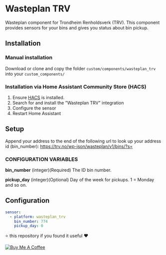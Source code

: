 # Wasteplan TRV
Wasteplan component for Trondheim Renholdsverk (TRV).
This component provides sensors for your bins and gives you status about bin pickup.

## Installation

### Manual installation
Download or clone and copy the folder `custom/components/wasteplan_trv` into your `custom_components/`

### Installation via Home Assistant Community Store (HACS)
1. Ensure [HACS](http://hacs.xyz/) is installed.
2. Search for and install the "Wasteplan TRV" integration
3. Configure the sensor
4. Restart Home Assistant

## Setup

Append your address to the end of the following url to look up your address id (bin_number):
https://trv.no/wp-json/wasteplan/v1/bins/?s=

### CONFIGURATION VARIABLES
**bin_number**
(integer)(Required) The ID bin number.

**pickup_day**
(integer)(Optional) Day of the week for pickups. 1 = Monday and so on.

## Configuration
```yaml
sensor:
  - platform: wasteplan_trv
    bin_number: 774
    pickup_day: 0
```

⭐️ this repository if you found it useful ❤️

<a href="https://www.buymeacoffee.com/jonkristian" target="_blank"><img src="https://bmc-cdn.nyc3.digitaloceanspaces.com/BMC-button-images/custom_images/white_img.png" alt="Buy Me A Coffee" style="height: auto !important;width: auto !important;" ></a>
